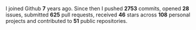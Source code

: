 
I joined Github **7** years ago. Since then I pushed **2753** commits, opened **28** issues, submitted **625** pull requests, received **46** stars across **108** personal projects and contributed to **51** public repositories.
